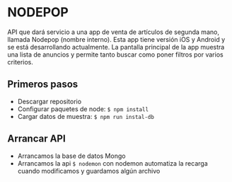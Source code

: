 # NODEPOP
API que dará servicio a una app de venta de artículos de segunda mano, llamada Nodepop (nombre interno). Esta app tiene versión iOS y Android y se está desarrollando actualmente. La pantalla principal de la app muestra una lista de anuncios y permite tanto buscar como poner filtros por varios criterios.

## Primeros pasos
* Descargar repositorio
* Configurar paquetes de node: `$ npm install`
* Cargar datos de muestra: `$ npm run instal-db`

## Arrancar API
* Arrancamos la base de datos Mongo
* Arrancamos la api `$ nodemon` con nodemon automatiza la recarga cuando modificamos y guardamos algún archivo
